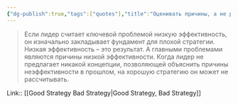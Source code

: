 ```yaml
---
{"dg-publish":true,"tags":["quotes"],"title":"Оценивать причины, а не результаты для стратегии","date":"2022-06-22T10:28:17+03:00","modified_at":"2022-07-24T15:04:54+03:00","permalink":"/quotes/202206221028/","dgHomeLink":false,"dgPassFrontmatter":true}
---
```



> Если лидер считает ключевой проблемой низкую эффективность, он изначально закладывает фундамент для плохой стратегии. Низкая эффективность – это результат. А главными проблемами являются причины низкой эффективности. Когда лидер не предлагает никакой концепции, позволяющей объяснить причины неэффективности в прошлом, на хорошую стратегию он может не рассчитывать.

Link:: [[Good Strategy Bad Strategy|Good Strategy, Bad Strategy]]
